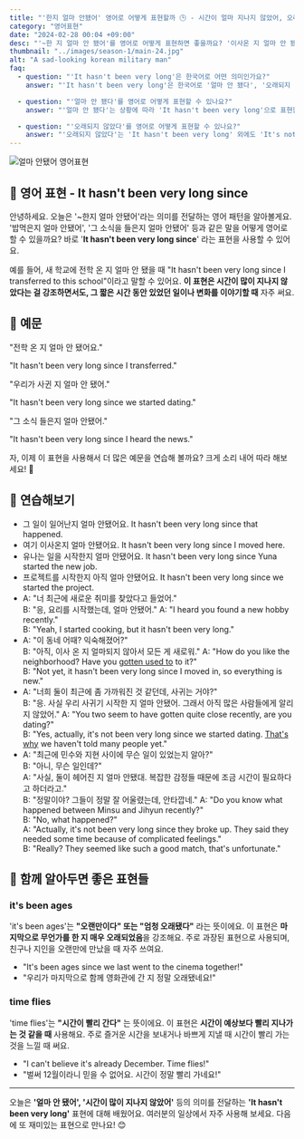 ```yaml
---
title: "'한지 얼마 안됐어' 영어로 어떻게 표현할까 🕒 - 시간이 얼마 지나지 않았어, 오래 되지 않았어 영어로"
category: "영어표현"
date: "2024-02-28 00:04 +09:00"
desc: "'~한 지 얼마 안 됐어'를 영어로 어떻게 표현하면 좋을까요? '이사온 지 얼마 안 됐어', '그 책을 읽은 지 얼마 안 됐어' 등을 영어로 표현하는 법을 배워봅시다. 다양한 예문을 통해서 연습하고 본인의 표현으로 만들어 보세요"
thumbnail: "../images/season-1/main-24.jpg"
alt: "A sad-looking korean military man"
faq:
  - question: "'It hasn't been very long'은 한국어로 어떤 의미인가요?"
    answer: "'It hasn't been very long'은 한국어로 '얼마 안 됐다', '오래되지 않았다', '시간이 많이 지나지 않았다' 등으로 번역될 수 있습니다. 어떤 일이나 상황이 시작된 지 얼마 되지 않았음을 나타낼 때 사용합니다."

  - question: "'얼마 안 됐다'를 영어로 어떻게 표현할 수 있나요?"
    answer: "'얼마 안 됐다'는 상황에 따라 'It hasn't been very long'으로 표현할 수 있습니다. 예를 들어, '그 가게가 문을 연 지 얼마 안 됐어'는 'It hasn't been very long since that store opened'로 말할 수 있습니다."

  - question: "'오래되지 않았다'를 영어로 어떻게 표현할 수 있나요?"
    answer: "'오래되지 않았다'는 'It hasn't been very long' 외에도 'It's not been long', 'It hasn't been long'으로 표현할 수 있습니다. 예를 들어, '그가 떠난 지 오래되지 않았어'는 'It hasn't been very long since he left'로 말할 수 있습니다."
---
```


![얼마 안됐어 영어표현](../images/season-1/main-24.jpg)

## 🌟 영어 표현 - It hasn't been very long since

안녕하세요. 오늘은 '~한지 얼마 안됐어'라는 의미를 전달하는 영어 패턴을 알아볼게요. '밥먹은지 얼마 안됐어', '그 소식을 들은지 얼마 안됐어' 등과 같은 말을 어떻게 영어로 할 수 있을까요? 바로 '**It hasn't been very long since**' 라는 표현을 사용할 수 있어요.

예를 들어, 새 학교에 전학 온 지 얼마 안 됐을 때 "It hasn't been very long since I transferred to this school"이라고 말할 수 있어요. **이 표현은 시간이 많이 지나지 않았다는 걸 강조하면서도, 그 짧은 시간 동안 있었던 일이나 변화를 이야기할 때** 자주 써요.

## 📖 예문

"전학 온 지 얼마 안 됐어요."

"It hasn't been very long since I transferred."

"우리가 사귄 지 얼마 안 됐어."

"It hasn't been very long since we started dating."

"그 소식 들은지 얼마 안됐어."

"It hasn't been very long since I heard the news."

자, 이제 이 표현을 사용해서 더 많은 예문을 연습해 볼까요? 크게 소리 내어 따라 해보세요! 🎤

## 💬 연습해보기

<ul data-interactive-list>
  <li data-interactive-item>
    <span data-toggler>그 일이 일어난지 얼마 안됐어요.</span>
    <span data-answer>It hasn't been very long since that happened.</span>
  </li>
  <li data-interactive-item>
    <span data-toggler>여기 이사온지 얼마 안됐어요.</span>
    <span data-answer>It hasn't been very long since I moved here.</span>
  </li>
  <li data-interactive-item>
    <span data-toggler>유나는 일을 시작한지 얼마 안됐어요.</span>
    <span data-answer>It hasn't been very long since Yuna started the new job.</span>
  </li>
  <li data-interactive-item>
    <span data-toggler>프로젝트를 시작한지 아직 얼마 안됐어요.</span>
    <span data-answer>It hasn't been very long since we started the project.</span>
  </li>
  <li data-interactive-item>
    <span data-toggler>A: "너 최근에 새로운 취미를 찾았다고 들었어."<br>B: "응, 요리를 시작했는데, 얼마 안됐어."</span>
    <span data-answer>A: "I heard you found a new hobby recently."<br>B: "Yeah, I started cooking, but it hasn't been very long."</span>
  </li>
  <li data-interactive-item>
    <span data-toggler>A: "이 동네 어때? 익숙해졌어?"<br>B: "아직, 이사 온 지 얼마되지 않아서 모든 게 새로워."</span>
    <span data-answer>A: "How do you like the neighborhood? Have you <a href="/blog/vocab-1/045.get-used-to/">gotten used to</a> to it?"<br>B: "Not yet, it hasn't been very long since I moved in, so everything is new."</span>
  </li>
  <li data-interactive-item>
    <span data-toggler>A: "너희 둘이 최근에 좀 가까워진 것 같던데, 사귀는 거야?"<br>B: "응. 사실 우리 사귀기 시작한 지 얼마 안됐어. 그래서 아직 많은 사람들에게 알리지 않았어."</span>
    <span data-answer>A: "You two seem to have gotten quite close recently, are you dating?"<br>B: "Yes, actually, it's not been very long since we started dating. <a href="/blog/in-english/116.that-is-why/">That's why</a> we haven't told many people yet."</span>
  </li>
  <li data-interactive-item>
    <span data-toggler>A: "최근에 민수와 지현 사이에 무슨 일이 있었는지 알아?"<br>
B: "아니, 무슨 일인데?"<br>
A: "사실, 둘이 헤어진 지 얼마 안됐대. 복잡한 감정들 때문에 조금 시간이 필요하다고 하더라고."<br>
B: "정말이야? 그들이 정말 잘 어울렸는데, 안타깝네."</span>
    <span data-answer>A: "Do you know what happened between Minsu and Jihyun recently?"<br>B: "No, what happened?"<br>A: "Actually, it's not been very long since they broke up. They said they needed some time because of complicated feelings."<br>B: "Really? They seemed like such a good match, that's unfortunate."</span>
  </li>
</ul>

## 🤝 함께 알아두면 좋은 표현들

### it's been ages

'it's been ages'는 **"오랜만이다" 또는 "엄청 오래됐다"** 라는 뜻이에요. 이 표현은 **마지막으로 무언가를 한 지 매우 오래되었음**을 강조해요. 주로 과장된 표현으로 사용되며, 친구나 지인을 오랜만에 만났을 때 자주 쓰여요.

- "It's been ages since we last went to the cinema together!"
- "우리가 마지막으로 함께 영화관에 간 지 정말 오래됐네요!"

### time flies

'time flies'는 **"시간이 빨리 간다"** 는 뜻이에요. 이 표현은 **시간이 예상보다 빨리 지나가는 것 같을 때** 사용해요. 주로 즐거운 시간을 보내거나 바쁘게 지낼 때 시간이 빨리 가는 것을 느낄 때 써요.

- "I can't believe it's already December. Time flies!"
- "벌써 12월이라니 믿을 수 없어요. 시간이 정말 빨리 가네요!"

---

오늘은 **'얼마 안 됐어', '시간이 많이 지나지 않았어'** 등의 의미를 전달하는 **'It hasn't been very long'** 표현에 대해 배웠어요. 여러분의 일상에서 자주 사용해 보세요. 다음에 또 재미있는 표현으로 만나요! 😊

